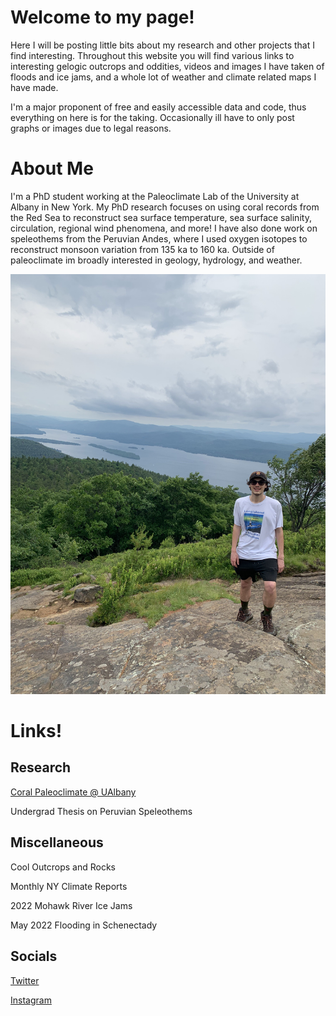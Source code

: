 # Welcome to my page!

Here I will be posting little bits about my research and other projects that I find interesting. Throughout this website you will find various links to interesting gelogic outcrops and oddities, videos and images I have taken of floods and ice jams, and a whole lot of weather and climate related maps I have made. 

I'm a major proponent of free and easily accessible data and code, thus everything on here is for the taking. Occasionally ill have to only post graphs or images due to legal reasons. 

# About Me

I'm a PhD student working at the Paleoclimate Lab of the University at Albany in New York. My PhD research focuses on using coral records from the Red Sea to reconstruct sea surface temperature, sea surface salinity, circulation, regional wind phenomena, and more! I have also done work on speleothems from the Peruvian Andes, where I used oxygen isotopes to reconstruct monsoon variation from 135 ka to 160 ka. Outside of paleoclimate im broadly interested in geology, hydrology, and weather. 

![](IMG_6707.jpg)

# Links!

## Research 
[Coral Paleoclimate @ UAlbany](ulab.md)

Undergrad Thesis on Peruvian Speleothems 

## Miscellaneous
Cool Outcrops and Rocks 

Monthly NY Climate Reports

2022 Mohawk River Ice Jams 

May 2022 Flooding in Schenectady

## Socials
[Twitter](https://twitter.com/plumquat)

[Instagram](https://www.instagram.com/plummquat/?hl=en)

